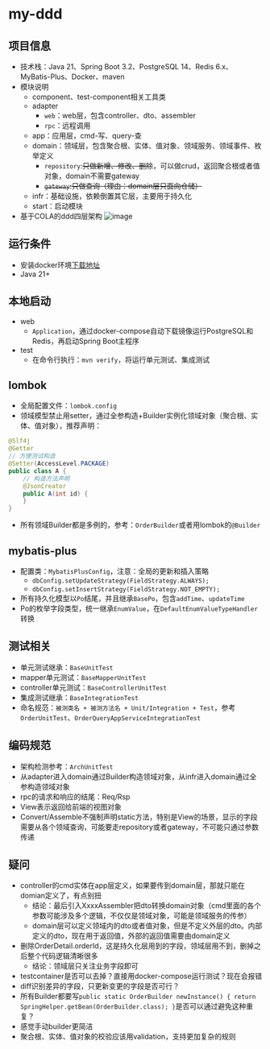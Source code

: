 # my-ddd

## 项目信息
- 技术栈：Java 21、Spring Boot 3.2、PostgreSQL 14、Redis 6.x、MyBatis-Plus、Docker、maven
- 模块说明
  - component、test-component相关工具类
  - adapter
    - `web`：web层，包含controller、dto、assembler
    - `rpc`：远程调用
  - app：应用层，cmd-写、query-查
  - domain：领域层，包含聚合根、实体、值对象、领域服务、领域事件、枚举定义
    - `repository`:~~只做新增、修改、删除~~，可以做crud，返回聚合根或者值对象，domain不需要gateway
    - ~~`gateway`:只做查询（理由：domain层只面向仓储）~~
  - infr：基础设施，依赖倒置其它层，主要用于持久化
  - start：启动模块
- 基于COLA的ddd四层架构
  ![image](https://github.com/lizebin0918/my-ddd/blob/main/ddd%E5%88%86%E5%B1%82.drawio.png)

## 运行条件
- 安装docker环境[下载地址](https://www.docker.com/)
- Java 21+

## 本地启动
- web
  - `Application`，通过docker-compose自动下载镜像运行PostgreSQL和Redis，再启动Spring Boot主程序
- test
  - 在命令行执行：`mvn verify`，将运行单元测试、集成测试

## lombok
- 全局配置文件：`lombok.config`
- 领域模型禁止用setter，通过全参构造+Builder实例化领域对象（聚合根、实体、值对象），推荐声明：
```java
@Slf4j
@Getter
// 方便测试构造
@Setter(AccessLevel.PACKAGE)
public class A {
    // 构造方法声明
    @JsonCreator
    public A(int id) {
    }
}
```
- 所有领域Builder都是多例的，参考：`OrderBuilder`或者用lombok的`@Builder`

## mybatis-plus
- 配置类：`MybatisPlusConfig`，注意：全局的更新和插入策略
  - `dbConfig.setUpdateStrategy(FieldStrategy.ALWAYS);`
  - `dbConfig.setInsertStrategy(FieldStrategy.NOT_EMPTY);`
- 所有持久化模型以`Po`结尾，并且继承`BasePo`，包含`addTime`、`updateTime`
- Po的枚举字段类型，统一继承`EnumValue`，在`DefaultEnumValueTypeHandler`转换

## 测试相关
- 单元测试继承：`BaseUnitTest`
- mapper单元测试：`BaseMapperUnitTest`
- controller单元测试：`BaseControllerUnitTest`
- 集成测试继承：`BaseIntegrationTest`
- 命名规范：`被测类名 + 被测方法名 + Unit/Integration + Test`，参考`OrderUnitTest`、`OrderQueryAppServiceIntegrationTest`

## 编码规范
- 架构检测参考：`ArchUnitTest`
- 从adapter进入domain通过Builder构造领域对象，从infr进入domain通过全参构造领域对象
- rpc的请求和响应的结尾：Req/Rsp
- View表示返回给前端的视图对象
- Convert/Assemble不强制声明static方法，特别是View的场景，显示的字段需要从各个领域查询，可能要走repository或者gateway，不可能只通过参数传递

## 疑问
- controller的cmd实体在app层定义，如果要传到domain层，那就只能在domian定义了，有点别扭
  - 结论：最后引入XxxxAssembler把dto转换domain对象（cmd里面的各个参数可能涉及多个逻辑，不仅仅是领域对象，可能是领域服务的传参）
  - domain层可以定义领域内的dto或者值对象，但是不定义外层的dto。内部定义的dto，现在用于返回值，外部的返回值需要由domain定义
- 删除OrderDetail.orderId，这是持久化层用到的字段，领域层用不到，删掉之后整个代码逻辑清晰很多
  - 结论：领域层只关注业务字段即可
- testcontainer是否可以去掉？直接用docker-compose运行测试？现在会报错
- diff识别差异的字段，只更新变更的字段是否可行？
- 所有Builder都要写`public static OrderBuilder newInstance() {
  return SpringHelper.getBean(OrderBuilder.class);
  }`是否可以通过避免这种重复？
- 感觉手动builder更简洁
- 聚合根、实体、值对象的校验应该用validation，支持更加复杂的规则
